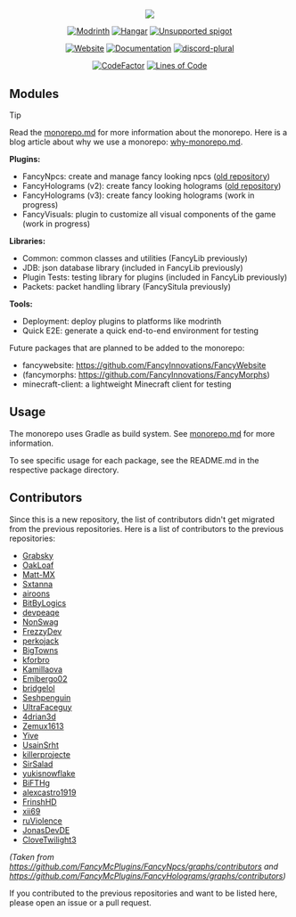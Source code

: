 # 

<div align="center">

![](docs/src/static/logos-and-banners/fancyinnovations-banner.png)

[![Modrinth](https://cdn.jsdelivr.net/npm/@intergrav/devins-badges@3/assets/compact/available/modrinth_vector.svg)](https://modrinth.com/user/Oliver)
[![Hangar](https://cdn.jsdelivr.net/npm/@intergrav/devins-badges@3/assets/compact/available/hangar_vector.svg)](https://hangar.papermc.io/Oliver)
[![Unsupported spigot](https://cdn.jsdelivr.net/npm/@intergrav/devins-badges@3/assets/compact/unsupported/spigot_vector.svg)]()

[![Website](https://cdn.jsdelivr.net/npm/@intergrav/devins-badges@3/assets/compact/documentation/website_vector.svg)](https://fancyplugins.de)
[![Documentation](https://cdn.jsdelivr.net/npm/@intergrav/devins-badges@3/assets/compact/documentation/ghpages_vector.svg)](https://docs.fancyplugins.de)
[![discord-plural](https://cdn.jsdelivr.net/npm/@intergrav/devins-badges@3/assets/compact/social/discord-plural_46h.png)](https://discord.gg/ZUgYCEJUEx)


[![CodeFactor](https://www.codefactor.io/repository/github/fancyinnovations/fancyplugins/badge)](https://www.codefactor.io/repository/github/fancyinnovations/fancyplugins)
[![Lines of Code](https://tokei.rs/b1/github/fancyinnovations/fancyplugins?category=code)](https://github.com/fancyinnovations/fancyplugins)

</div>

## Modules

> [!TIP]
> Read the [monorepo.md](docs/src/development-guidelines/monorepo.md) for more information about the monorepo.
> Here is a blog article about why we use a monorepo: [why-monorepo.md](docs/src/blog/why-monorepo.md).

**Plugins:**
- FancyNpcs: create and manage fancy looking npcs ([old repository](https://github.com/FancyMcPlugins/FancyNpcs))
- FancyHolograms (v2): create fancy looking holograms ([old repository](https://github.com/FancyMcPlugins/FancyHolograms))
- FancyHolograms (v3): create fancy looking holograms (work in progress)
- FancyVisuals: plugin to customize all visual components of the game (work in progress)

**Libraries:**
- Common: common classes and utilities (FancyLib previously)
- JDB: json database library (included in FancyLib previously)
- Plugin Tests: testing library for plugins (included in FancyLib previously)
- Packets: packet handling library (FancySitula previously)

**Tools:**
- Deployment: deploy plugins to platforms like modrinth
- Quick E2E: generate a quick end-to-end environment for testing

Future packages that are planned to be added to the monorepo:
- fancywebsite: https://github.com/FancyInnovations/FancyWebsite
- (fancymorphs: https://github.com/FancyInnovations/FancyMorphs)
- minecraft-client: a lightweight Minecraft client for testing

## Usage

The monorepo uses Gradle as build system. See [monorepo.md](docs/src/development-guidelines/monorepo.md) for more information.

To see specific usage for each package, see the README.md in the respective package directory.

## Contributors

Since this is a new repository, the list of contributors didn't get migrated from the previous repositories.
Here is a list of contributors to the previous repositories:

- [Grabsky](https://github.com/Grabsky)
- [OakLoaf](https://github.com/OakLoaf)
- [Matt-MX](https://github.com/MattMX)
- [Sxtanna](https://github.com/Sxtanna)
- [airoons](https://github.com/airoons)
- [BitByLogics](https://github.com/BitByLogics)
- [devpeaqe](https://github.com/devpeaqe)
- [NonSwag](https://github.com/NonSwag)
- [FrezzyDev](https://github.com/FrezzyDev)
- [perkojack](https://github.com/perkojack)
- [BigTowns](https://github.com/BigTowns)
- [kforbro](https://github.com/kforbro)
- [Kamillaova](https://github.com/Kamillaova)
- [Emibergo02](https://github.com/Emibergo02)
- [bridgelol](https://github.com/bridgelol)
- [Seshpenguin](https://github.com/Seshpenguin)
- [UltraFaceguy](https://github.com/UltraFaceguy)
- [4drian3d](https://github.com/4drian3d)
- [Zemux1613](https://github.com/Zemux1613)
- [Yive](https://github.com/Yive)
- [UsainSrht](https://github.com/UsainSrht)
- [killerprojecte](https://github.com/killerprojecte)
- [SirSalad](https://github.com/SirSalad)
- [yukisnowflake](https://github.com/yukisnowflake)
- [BiFTHg](https://github.com/BiFTHg)
- [alexcastro1919](https://github.com/alexcastro1919)
- [FrinshHD](https://github.com/FrinshHD)
- [xii69](https://github.com/xii69)
- [ruViolence](https://github.com/ruViolence)
- [JonasDevDE](https://github.com/JonasDevDE)
- [CloveTwilight3](https://github.com/CloveTwilight3)

*(Taken from https://github.com/FancyMcPlugins/FancyNpcs/graphs/contributors and https://github.com/FancyMcPlugins/FancyHolograms/graphs/contributors)*

If you contributed to the previous repositories and want to be listed here, please open an issue or a pull request.